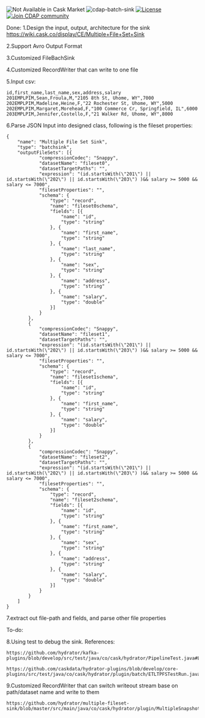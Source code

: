 <img  alt="Not Available in Cask Market" src="https://cdap-users.herokuapp.com/assets/cm-notavailable.svg"/> ![cdap-batch-sink](https://cdap-users.herokuapp.com/assets/cdap-batch-sink.svg)
[![License](https://img.shields.io/badge/License-Apache%202.0-blue.svg)](https://opensource.org/licenses/Apache-2.0)
[![Join CDAP community](https://cdap-users.herokuapp.com/badge.svg?t=wrangler)](https://cdap-users.herokuapp.com?t=1)

Done:
1.Design the input, output, architecture for the sink
https://wiki.cask.co/display/CE/Multiple+File+Set+Sink

2.Support Avro Output Format

3.Customized FileBachSink

4.Customized RecordWriter that can write to one file

5.Input csv:
```
id,first_name,last_name,sex,address,salary
201EMPLPIM,Sean,Froula,M,"2105 8th St, Uhome, WY",7000
202EMPLPIM,Madeline,Heine,F,"22 Rochester St, Uhome, WY",5000
202EMPLPIM,Margaret,Morehead,F,"100 Commerce Cr, Springfield, IL",6000
203EMPLPIM,Jennifer,Costello,F,"21 Walker Rd, Uhome, WY",8000
```

6.Parse JSON Input into designed class, following is the fileset properties:
```
{
	"name": "Multiple File Set Sink",
	"type": "batchsink",
	"outputFileSets": [{
			"compressionCodec": "Snappy",
			"datasetName": "fileset0",
			"datasetTargetPaths": "",
			"expression": "(id.startsWith(\"201\") || id.startsWith(\"202\") || id.startsWith(\"203\") )&& salary >= 5000 && salary <= 7000",
			"filesetProperties": "",
			"schema": {
				"type": "record",
				"name": "fileset0schema",
				"fields": [{
					"name": "id",
					"type": "string"
				}, {
					"name": "first_name",
					"type": "string"
				}, {
					"name": "last_name",
					"type": "string"
				}, {
					"name": "sex",
					"type": "string"
				}, {
					"name": "address",
					"type": "string"
				}, {
					"name": "salary",
					"type": "double"
				}]
			}
		},
		{
			"compressionCodec": "Snappy",
			"datasetName": "fileset1",
			"datasetTargetPaths": "",
			"expression": "(id.startsWith(\"201\") || id.startsWith(\"202\") || id.startsWith(\"203\") )&& salary >= 5000 && salary <= 7000",
			"filesetProperties": "",
			"schema": {
				"type": "record",
				"name": "fileset1schema",
				"fields": [{
					"name": "id",
					"type": "string"
				}, {
					"name": "first_name",
					"type": "string"
				}, {
					"name": "salary",
					"type": "double"
				}]
			}
		},
		{
			"compressionCodec": "Snappy",
			"datasetName": "fileset2",
			"datasetTargetPaths": "",
			"expression": "(id.startsWith(\"201\") || id.startsWith(\"202\") || id.startsWith(\"203\") )&& salary >= 5000 && salary <= 7000",
			"filesetProperties": "",
			"schema": {
				"type": "record",
				"name": "fileset2schema",
				"fields": [{
					"name": "id",
					"type": "string"
				}, {
					"name": "first_name",
					"type": "string"
				}, {
					"name": "sex",
					"type": "string"
				}, {
					"name": "address",
					"type": "string"
				}, {
					"name": "salary",
					"type": "double"
				}]
			}
		}
	]
}

```
7.extract out file-path and fields, and parse other file properties

To-do:

8.Using test to debug the sink.
References:
```
https://github.com/hydrator/kafka-plugins/blob/develop/src/test/java/co/cask/hydrator/PipelineTest.java#L114

https://github.com/caskdata/hydrator-plugins/blob/develop/core-plugins/src/test/java/co/cask/hydrator/plugin/batch/ETLTPFSTestRun.java
```

9.Customized RecordWriter that can switch writeout stream base on  path/dataset name and write to them
```
https://github.com/hydrator/multiple-fileset-sink/blob/master/src/main/java/co/cask/hydrator/plugin/MultipleSnapshotFilesetSinkOutputFormat.java
```

